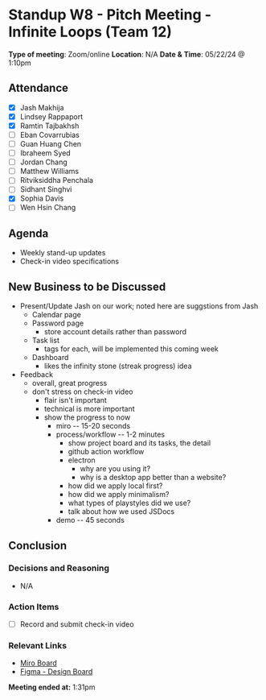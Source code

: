 # Standup W8 - Pitch Meeting - Infinite Loops (Team 12)

**Type of meeting**: Zoom/online
**Location**:  N/A
**Date & Time**: 05/22/24 @ 1:10pm

## Attendance

- [x] Jash Makhija
- [x] Lindsey Rappaport
- [x] Ramtin Tajbakhsh
- [ ] Eban Covarrubias
- [ ] Guan Huang Chen
- [ ] Ibraheem Syed
- [ ] Jordan Chang
- [ ] Matthew Williams
- [ ] Ritviksiddha Penchala
- [ ] Sidhant Singhvi
- [x] Sophia Davis
- [ ] Wen Hsin Chang

## Agenda

- Weekly stand-up updates
- Check-in video specifications

## New Business to be Discussed

- Present/Update Jash on our work; noted here are suggstions from Jash
  - Calendar page
  - Password page
    - store account details rather than password
  - Task list
    - tags for each, will be implemented this coming week
  - Dashboard
    - likes the infinity stone (streak progress) idea
- Feedback
  - overall, great progress
  - don't stress on check-in video
    - flair isn't important
    - technical is more important
    - show the progress to now
      - miro -- 15-20 seconds
      - process/workflow -- 1-2 minutes
        - show project board and its tasks, the detail
        - github action workflow
        - electron
          - why are you using it?
          - why is a desktop app better than a website?
        - how did we apply local first?
        - how did we apply minimalism?
        - what types of playstyles did we use?
        - talk about how we used JSDocs
      - demo -- 45 seconds


## Conclusion

### Decisions and Reasoning

- N/A 

### Action Items

- [ ] Record and submit check-in video

### Relevant Links

- [Miro Board](https://miro.com/app/board/uXjVKSQWSxU=/?share_link_id=248470386101)
- [Figma - Design Board](https://www.figma.com/design/Vcmpxe7RRHcT9bNZ1PNhe7/Brainstorm?t=t9F9uV2HAB8SpUQK-1)

**Meeting ended at:** 1:31pm
